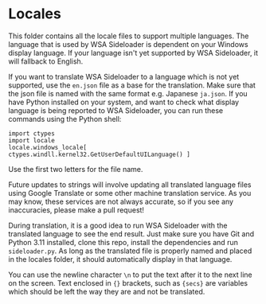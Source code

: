 # Locales
This folder contains all the locale files to support multiple languages. The language that is used by WSA Sideloader is dependent on your Windows display language. If your language isn't yet supported by WSA Sideloader, it will fallback to English.

If you want to translate WSA Sideloader to a language which is not yet supported, use the `en.json` file as a base for the translation. Make sure that the json file is named with the same format e.g. Japanese `ja.json`. If you have Python installed on your system, and want to check what display language is being reported to WSA Sideloader, you can run these commands using the Python shell:

```
import ctypes
import locale
locale.windows_locale[ ctypes.windll.kernel32.GetUserDefaultUILanguage() ]
```

Use the first two letters for the file name.

Future updates to strings will involve updating all translated language files using Google Translate or some other machine translation service. As you may know, these services are not always accurate, so if you see any inaccuracies, please make a pull request!

During translation, it is a good idea to run WSA Sideloader with the translated language to see the end result. Just make sure you have Git and Python 3.11 installed, clone this repo, install the dependencies and run `sideloader.py`. As long as the translated file is properly named and placed in the locales folder, it should automatically display in that language.

You can use the newline character `\n` to put the text after it to the next line on the screen. Text enclosed in `{}` brackets, such as `{secs}` are variables which should be left the way they are and not be translated. 
